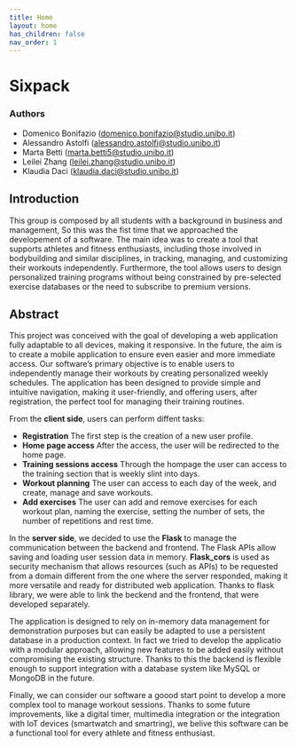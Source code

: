 ```yaml
---
title: Home
layout: home
has_children: false
nav_order: 1
---
```


# Sixpack

### Authors
- Domenico Bonifazio
(domenico.bonifazio@studio.unibo.it)
- Alessandro Astolfi
(alessandro.astolfi@studio.unibo.it)
- Marta Betti
(marta.betti5@studio.unibo.it)
- Leilei Zhang
(leilei.zhang@studio.unibo.it)
- Klaudia Daci
(klaudia.daci@studio.unibo.it)

## Introduction
This group is composed by all students with a background in business and management, 
So this was the fist time that we approached the developement of a software. 
The main idea was to create a tool that supports athletes and fitness enthusiasts, including those involved in bodybuilding and similar disciplines, in tracking, managing, and customizing their workouts independently. 
Furthermore, the tool allows users to design personalized training programs without being constrained by pre-selected exercise databases or the need to subscribe to premium versions. 

## Abstract

This project was conceived with the goal of developing a web application fully adaptable to all devices, making it responsive. 
In the future, the aim is to create a mobile application to ensure even easier and more immediate access. 
Our software’s primary objective is to enable users to independently manage their workouts by creating personalized weekly schedules. 
The application has been designed to provide simple and intuitive navigation, making it user-friendly, and offering users, after registration, the perfect tool for managing their training routines.

From the **client side**, users can perform diffent tasks:
- **Registration** The first step is the creation of a new user profile.
- **Home page access** After the access, the user will be redirected to the home page.
- **Training sessions access** Through the hompage the user can access to the training section that is weekly slint into days.
- **Workout planning** The user can access to each day of the week, and create, manage and save workouts. 
- **Add exercises** The user can add and remove exercises for each workout plan, naming the exercise, setting the number of sets, the number of repetitions and rest time.

In the **server side**, we decided to use the **Flask** to manage the communication between the backend and frontend. The Flask APIs allow saving and loading user session data in memory.
**Flask_cors** is used as security mechanism that allows resources (such as APIs) to be requested from a domain different from the one where the server responded, making it more versatile and ready for distributed web application.
Thanks to flask library, we were able to link the beckend and the frontend, that were developed separately.

The application is designed to rely on in-memory data management for demonstration purposes but can easily be adapted to use a persistent database in a production context.
In fact we tried to develop the applicatio with a modular approach, allowing new features to be added easily without compromising the existing structure.
Thanks to this the backend is flexible enough to support integration with a database system like MySQL or MongoDB in the future.

Finally, we can consider our software a goood start point to develop a more complex tool to manage workout sessions. Thanks to some future improvements, like a digital timer, multimedia integration or 
the integration with IoT devices (smartwatch and smartring), we belive this software can be a functional tool for every athlete and fitness enthusiast.
















